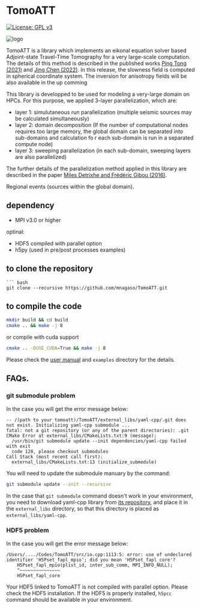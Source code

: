 # TomoATT 

[![License: GPL v3](https://img.shields.io/badge/License-GPL%20v3-blue.svg)](LICENSE)


![logo](docs/logo/TomoATT_logo_2.png)

TomoATT is a library which implements an eikonal equation solver based Adjoint-state Travel-Time Tomography for a very large-scale computation.
The details of this method is described in the published works [Ping Tong (2021)](https://doi.org/10.1029/2021JB021818) and [Jing Chen (2022)](add_here_when_published).
In this release, the slowness field is computed in spherical coordinate system. The inversion for anisotropy fields will be also available in the up comming 

This library is developped to be used for modeling a very-large domain on HPCs. For this purpose, we applied 3-layer parallelization, which are:
- layer 1: simulutaneous run parallelization (multiple seismic sources may be calculated simultaneously)
- layer 2: domain decomposition (If the number of computational nodes requires too large memory, the global domain can be separated into sub-domains and calculation fo r each sub-domain is run in a separated compute node)
- layer 3: sweeping parallelization (in each sub-domain, sweeping layers are also parallelized)

The further details of the parallelization method applied in this library are described in the paper [Miles Detrixhe and Frédéric Gibou (2016)](https://doi.org/10.1016/j.jcp.2016.06.023).

Regional events (sources within the global domain).


## dependency
- MPI v3.0 or higher  

optinal:
- HDF5 compiled with parallel option
- h5py (used in pre/post processes examples)

## to clone the repository
```
``` bash
git clone --recursive https://github.com/mnagaso/TomoATT.git
```

## to compile the code 
``` bash
mkdir build && cd build
cmake .. && make -j 8
```

or compile with cuda support
``` bash
cmake .. -DUSE_CUDA=True && make -j 8
``` 

Please check the [user manual](./docs/manual/index.md) and `examples` directory for the details.


## FAQs.
### git submodule problem
In the case you will get the error message below:
``` text
-- /(path to your tomoatt)/TomoATT/external_libs/yaml-cpp/.git does not exist. Initializing yaml-cpp submodule ...
fatal: not a git repository (or any of the parent directories): .git
CMake Error at external_libs/CMakeLists.txt:9 (message):
  /usr/bin/git submodule update --init dependencies/yaml-cpp failed with exit
  code 128, please checkout submodules
Call Stack (most recent call first):
  external_libs/CMakeLists.txt:13 (initialize_submodule)
```

You will need to update the submodule manuary by the command:
``` bash
git submodule update --init --recursive
```

In the case that `git submodule` command doesn't work in your environment, you need to download yaml-cpp library from [its repository](https://github.com/jbeder/yaml-cpp), and place it in the `external_libs` directory,
so that this directory is placed as `external_libs/yaml-cpp`.


### HDF5 problem
In the case you will get the error message below:
``` text
/Users/..../Codes/TomoATT/src/io.cpp:1113:5: error: use of undeclared identifier 'H5Pset_fapl_mpio'; did you mean 'H5Pset_fapl_core'?
    H5Pset_fapl_mpio(plist_id, inter_sub_comm, MPI_INFO_NULL);
    ^~~~~~~~~~~~~~~~
    H5Pset_fapl_core
```

Your HDF5 linked to TomoATT is not compiled with parallel option. Please check the HDF5 installation. If the HDF5 is properly installed, `h5pcc` command should be available in your environment.